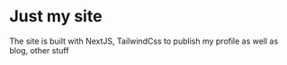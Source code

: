 # Just my site
The site is built with NextJS, TailwindCss to publish my profile as well as blog, other stuff



